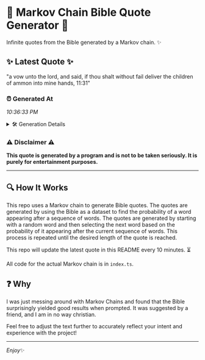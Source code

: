 # 📖 Markov Chain Bible Quote Generator 📖

Infinite quotes from the Bible generated by a Markov chain. ✨

## ✨ Latest Quote ✨
"a vow unto the lord, and said, if thou shalt without fail deliver the children of ammon into mine hands, 11:31"

### ⏰ Generated At
*10:36:33 PM*

<details>
    <summary>🛠️ Generation Details</summary>
    <p>
        <strong>🌱 Seed:</strong> a<br>
        <strong>🔄 Iterations:</strong> 20<br>
        <strong>📜 Context History:</strong><br>[ a ]: vow<br>[ a, vow ]: unto<br>[ a, vow, unto ]: the<br>[ a, vow, unto, the ]: lord,<br>[ a, vow, unto, the, lord, ]: and<br>[ a, vow, unto, the, lord,, and ]: said,<br>[ vow, unto, the, lord,, and, said, ]: if<br>[ unto, the, lord,, and, said,, if ]: thou<br>[ the, lord,, and, said,, if, thou ]: shalt<br>[ lord,, and, said,, if, thou, shalt ]: without<br>[ and, said,, if, thou, shalt, without ]: fail<br>[ said,, if, thou, shalt, without, fail ]: deliver<br>[ if, thou, shalt, without, fail, deliver ]: the<br>[ thou, shalt, without, fail, deliver, the ]: children<br>[ shalt, without, fail, deliver, the, children ]: of<br>[ without, fail, deliver, the, children, of ]: ammon<br>[ fail, deliver, the, children, of, ammon ]: into<br>[ deliver, the, children, of, ammon, into ]: mine<br>[ the, children, of, ammon, into, mine ]: hands,<br>[ children, of, ammon, into, mine, hands, ]: 11:31<br>
    </p>
</details>

### ⚠️ Disclaimer ⚠️
**This quote is generated by a program and is not to be taken seriously. It is purely for entertainment purposes.**

---

## 🔍 How It Works

This repo uses a Markov chain to generate Bible quotes. The quotes are generated by using the Bible as a dataset to find the probability of a word appearing after a sequence of words. The quotes are generated by starting with a random word and then selecting the next word based on the probability of it appearing after the current sequence of words. This process is repeated until the desired length of the quote is reached.

This repo will update the latest quote in this README every 10 minutes. ⏳

All code for the actual Markov chain is in `index.ts`.

## ❓ Why

I was just messing around with Markov Chains and found that the Bible surprisingly yielded good results when prompted. 
It was suggested by a friend, and I am in no way christian.

Feel free to adjust the text further to accurately reflect your intent and experience with the project!

---

*Enjoy*✨

